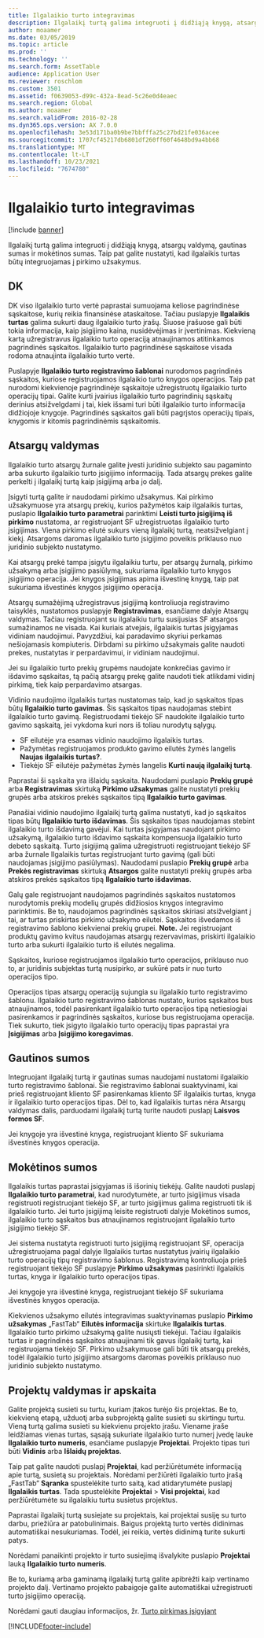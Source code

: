 ```yaml
---
title: Ilgalaikio turto integravimas
description: Ilgalaikį turtą galima integruoti į didžiąją knygą, atsargų valdymą, gautinas sumas ir mokėtinos sumas. Taip pat galite nustatyti, kad ilgalaikis turtas būtų integruojamas į pirkimo užsakymus.
author: moaamer
ms.date: 03/05/2019
ms.topic: article
ms.prod: ''
ms.technology: ''
ms.search.form: AssetTable
audience: Application User
ms.reviewer: roschlom
ms.custom: 3501
ms.assetid: f0639053-d99c-432a-8ead-5c26e0d4eaec
ms.search.region: Global
ms.author: moaamer
ms.search.validFrom: 2016-02-28
ms.dyn365.ops.version: AX 7.0.0
ms.openlocfilehash: 3e53d171ba0b9be7bbfffa25c27bd21fe036acee
ms.sourcegitcommit: 1707cf45217db6801df260ff60f4648bd9a4bb68
ms.translationtype: MT
ms.contentlocale: lt-LT
ms.lasthandoff: 10/23/2021
ms.locfileid: "7674780"
---
```

# <a name="fixed-assets-integration"></a>Ilgalaikio turto integravimas

[!include [banner](../includes/banner.md)]

Ilgalaikį turtą galima integruoti į didžiąją knygą, atsargų valdymą, gautinas sumas ir mokėtinos sumas. Taip pat galite nustatyti, kad ilgalaikis turtas būtų integruojamas į pirkimo užsakymus.

## <a name="general-ledger"></a>DK

DK viso ilgalaikio turto vertė paprastai sumuojama keliose pagrindinėse sąskaitose, kurių reikia finansinėse ataskaitose. Tačiau puslapyje **Ilgalaikis turtas** galima sukurti daug ilgalaikio turto įrašų. Šiuose įrašuose gali būti tokia informacija, kaip įsigijimo kaina, nusidėvėjimas ir įvertinimas. Kiekvieną kartą užregistravus ilgalaikio turto operaciją atnaujinamos atitinkamos pagrindinės sąskaitos. Ilgalaikio turto pagrindinėse sąskaitose visada rodoma atnaujinta ilgalaikio turto vertė.

Puslapyje **Ilgalaikio turto registravimo šablonai** nurodomos pagrindinės sąskaitos, kuriose registruojamos ilgalaikio turto knygos operacijos. Taip pat nurodomi kiekvienoje pagrindinėje sąskaitoje užregistruotų ilgalaikio turto operacijų tipai. Galite kurti įvairius ilgalaikio turto pagrindinių sąskaitų derinius atsižvelgdami į tai, kiek išsami turi būti ilgalaikio turto informacija didžiojoje knygoje. Pagrindinės sąskaitos gali būti pagrįstos operacijų tipais, knygomis ir kitomis pagrindinėmis sąskaitomis.

## <a name="inventory-management"></a>Atsargų valdymas
Ilgalaikio turto atsargų žurnale galite įvesti juridinio subjekto sau pagaminto arba sukurto ilgalaikio turto įsigijimo informaciją. Tada atsargų prekes galite perkelti į ilgalaikį turtą kaip įsigijimą arba jo dalį. 

Įsigyti turtą galite ir naudodami pirkimo užsakymus. Kai pirkimo užsakymuose yra atsargų prekių, kurios pažymėtos kaip ilgalaikis turtas, puslapio **Ilgalaikio turto parametrai** parinktimi **Leisti turto įsigijimą iš pirkimo** nustatoma, ar registruojant SF užregistruotas ilgalaikio turto įsigijimas. Viena pirkimo eilutė sukurs vieną ilgalaikį turtą, neatsižvelgiant į kiekį. Atsargoms daromas ilgalaikio turto įsigijimo poveikis priklauso nuo juridinio subjekto nustatymo. 

Kai atsargų prekė tampa įsigytu ilgalaikiu turtu, per atsargų žurnalą, pirkimo užsakymą arba įsigijimo pasiūlymą, sukuriama ilgalaikio turto knygos įsigijimo operacija. Jei knygos įsigijimas apima išvestinę knygą, taip pat sukuriama išvestinės knygos įsigijimo operacija. 

Atsargų sumažėjimą užregistravus įsigijimą kontroliuoja registravimo taisyklės, nustatomos puslapyje **Registravimas**, esančiame dalyje Atsargų valdymas. Tačiau registruojant su ilgalaikiu turtu susijusias SF atsargos sumažinamos ne visada. Kai kuriais atvejais, ilgalaikis turtas įsigyjamas vidiniam naudojimui. Pavyzdžiui, kai paradavimo skyriui perkamas nešiojamasis kompiuteris. Dirbdami su pirkimo užsakymais galite naudoti prekes, nustatytas ir perpardavimui, ir vidiniam naudojimui. 

Jei su ilgalaikio turto prekių grupėms naudojate konkrečias gavimo ir išdavimo sąskaitas, tą pačią atsargų prekę galite naudoti tiek atlikdami vidinį pirkimą, tiek kaip perpardavimo atsargas. 

Vidinio naudojimo ilgalaikis turtas nustatomas taip, kad jo sąskaitos tipas būtų **Ilgalaikio turto gavimas**. Šis sąskaitos tipas naudojamas stebint ilgalaikio turto gavimą. Registruodami tiekėjo SF naudokite ilgalaikio turto gavimo sąskaitą, jei vykdoma kuri nors iš toliau nurodytų sąlygų.

-   SF eilutėje yra esamas vidinio naudojimo ilgalaikis turtas.
-   Pažymėtas registruojamos produkto gavimo eilutės žymės langelis **Naujas ilgalaikis turtas?**.
-   Tiekėjo SF eilutėje pažymėtas žymės langelis **Kurti naują ilgalaikį turtą**.

Paprastai ši sąskaita yra išlaidų sąskaita. Naudodami puslapio **Prekių grupė** arba **Registravimas** skirtuką **Pirkimo užsakymas** galite nustatyti prekių grupės arba atskiros prekės sąskaitos tipą **Ilgalaikio turto gavimas**.

Panašiai vidinio naudojimo ilgalaikį turtą galima nustatyti, kad jo sąskaitos tipas būtų **Ilgalaikio turto išdavimas**. Šis sąskaitos tipas naudojamas stebint ilgalaikio turto išdavimą gavėjui. Kai turtas įsigyjamas naudojant pirkimo užsakymą, ilgalaikio turto išdavimo sąskaita kompensuoja ilgalaikio turto debeto sąskaitą. Turto įsigijimą galima užregistruoti registruojant tiekėjo SF arba žurnale Ilgalaikis turtas registruojant turto gavimą (gali būti naudojamas įsigijimo pasiūlymas). Naudodami puslapio **Prekių grupė** arba **Prekės registravimas** skirtuką **Atsargos** galite nustatyti prekių grupės arba atskiros prekės sąskaitos tipą **Ilgalaikio turto išdavimas**. 

Galų gale registruojant naudojamos pagrindinės sąskaitos nustatomos nurodytomis prekių modelių grupės didžiosios knygos integravimo parinktimis. Be to, naudojamos pagrindinės sąskaitos skiriasi atsižvelgiant į tai, ar turtas priskirtas pirkimo užsakymo eilutei. Sąskaitos išvedamos iš registravimo šablono kiekvienai prekių grupei. 
**Note.** Jei registruojant produktų gavimo kvitus naudojamas atsargų rezervavimas, priskirti ilgalaikio turto arba sukurti ilgalaikio turto iš eilutės negalima. 

Sąskaitos, kuriose registruojamos ilgalaikio turto operacijos, priklauso nuo to, ar juridinis subjektas turtą nusipirko, ar sukūrė pats ir nuo turto operacijos tipo. 

Operacijos tipas atsargų operaciją sujungia su ilgalaikio turto registravimo šablonu. Ilgalaikio turto registravimo šablonas nustato, kurios sąskaitos bus atnaujinamos, todėl pasirenkant ilgalaikio turto operacijos tipą netiesiogiai pasirenkamos ir pagrindinės sąskaitos, kuriose bus registruojama operacija. Tiek sukurto, tiek įsigyto ilgalaikio turto operacijų tipas paprastai yra **Įsigijimas** arba **Įsigijimo koregavimas**.

## <a name="accounts-receivable"></a>Gautinos sumos
Integruojant ilgalaikį turtą ir gautinas sumas naudojami nustatomi ilgalaikio turto registravimo šablonai. Šie registravimo šablonai suaktyvinami, kai prieš registruojant kliento SF pasirenkamas kliento SF ilgalaikis turtas, knyga ir ilgalaikio turto operacijos tipas. Dėl to, kad ilgalaikis turtas nėra Atsargų valdymas dalis, parduodami ilgalaikį turtą turite naudoti puslapį **Laisvos formos SF**. 

Jei knygoje yra išvestinė knyga, registruojant kliento SF sukuriama išvestinės knygos operacija.

## <a name="accounts-payable"></a>Mokėtinos sumos
Ilgalaikis turtas paprastai įsigyjamas iš išorinių tiekėjų. Galite naudoti puslapį **Ilgalaikio turto parametrai**, kad nurodytumėte, ar turto įsigijimus visada registruoti registruojant tiekėjo SF, ar turto įsigijimus galima registruoti tik iš ilgalaikio turto. Jei turto įsigijimą leisite registruoti dalyje Mokėtinos sumos, ilgalaikio turto sąskaitos bus atnaujinamos registruojant ilgalaikio turto įsigijimo tiekėjo SF. 

Jei sistema nustatyta registruoti turto įsigijimą registruojant SF, operacija užregistruojama pagal dalyje Ilgalaikis turtas nustatytus įvairių ilgalaikio turto operacijų tipų registravimo šablonus. Registravimą kontroliuoja prieš registruojant tiekėjo SF puslapyje **Pirkimo užsakymas** pasirinkti ilgalaikis turtas, knyga ir ilgalaikio turto operacijos tipas. 

Jei knygoje yra išvestinė knyga, registruojant tiekėjo SF sukuriama išvestinės knygos operacija.

Kiekvienos užsakymo eilutės integravimas suaktyvinamas puslapio **Pirkimo užsakymas** „FastTab“ **Eilutės informacija** skirtuke **Ilgalaikis turtas**. Ilgalaikio turto pirkimo užsakymą galite nusiųsti tiekėjui. Tačiau ilgalaikis turtas ir pagrindinės sąskaitos atnaujinami tik gavus ilgalaikį turtą, kai registruojama tiekėjo SF. Pirkimo užsakymuose gali būti tik atsargų prekės, todėl ilgalaikio turto įsigijimo atsargoms daromas poveikis priklauso nuo juridinio subjekto nustatymo.

## <a name="project-management-and-accounting"></a>Projektų valdymas ir apskaita
Galite projektą susieti su turtu, kuriam įtakos turėjo šis projektas. Be to, kiekvieną etapą, užduotį arba subprojektą galite susieti su skirtingu turtu. Vieną turtą galima susieti su kiekvienu projekto įrašu. Viename įraše leidžiamas vienas turtas, sąsają sukuriate ilgalaikio turto numerį įvedę lauke **Ilgalaikio turto numeris**, esančiame puslapyje **Projektai**. Projekto tipas turi būti **Vidinis** arba **Išlaidų projektas**. 

Taip pat galite naudoti puslapį **Projektai**, kad peržiūrėtumėte informaciją apie turtą, susietą su projektais. Norėdami peržiūrėti ilgalaikio turto įrašą „FastTab“ **Sąranka** spustelėkite turto saitą, kad atidarytumėte puslapį **Ilgalaikis turtas**. Tada spustelėkite **Projektai** &gt; **Visi projektai**, kad peržiūrėtumėte su ilgalaikiu turtu susietus projektus. 

Paprastai ilgalaikį turtą susiejate su projektais, kai projektai susiję su turto darbu, priežiūra ar patobulinimais. Baigus projektą turto vertės didinimas automatiškai nesukuriamas. Todėl, jei reikia, vertės didinimą turite sukurti patys. 

Norėdami panaikinti projekto ir turto susiejimą išvalykite puslapio **Projektai** lauką **Ilgalaikio turto numeris**. 

Be to, kuriamą arba gaminamą ilgalaikį turtą galite apibrėžti kaip vertinamo projekto dalį. Vertinamo projekto pabaigoje galite automatiškai užregistruoti turto įsigijimo operaciją.

Norėdami gauti daugiau informacijos, žr. [Turto pirkimas įsigyjant](acquire-assets-procurement.md)





[!INCLUDE[footer-include](../../includes/footer-banner.md)]
